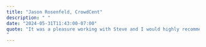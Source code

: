 ```yaml
---
title: "Jason Rosenfeld, CrowdCent"
description: " "
date: "2024-05-31T11:43:00-07:00"
quote: "It was a pleasure working with Steve and I would highly recommend working with him. Steve quickly came up to speed on our site and our vision, joining and contributing to our internal team meetings. He completely transformed our design while bringing *excellent communication, efficiency, and attention to detail*.
"
---
```


